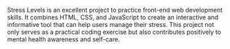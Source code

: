 Stress Levels is an excellent project to practice front-end web development skills. It combines HTML, CSS, and JavaScript to create an interactive and informative tool that can help users manage their stress. This project not only serves as a practical coding exercise but also contributes positively to mental health awareness and self-care.
